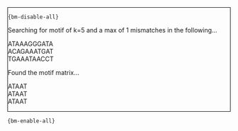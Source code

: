 <div style="border:1px solid black;">

`{bm-disable-all}`

Searching for motif of k=5 and a max of 1 mismatches in the following...


ATAAAGGGATA<br>ACAGAAATGAT<br>TGAAATAACCT


Found the motif matrix...


ATAAT<br>ATAAT<br>ATAAT


</div>

`{bm-enable-all}`

